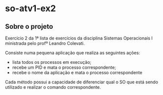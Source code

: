 # so-atv1-ex2

## Sobre o projeto
Exercício 2 da 1ª lista de exercícios da disciplina Sistemas Operacionais I ministrada pelo profº Leandro Colevati.

Consiste numa pequena aplicação que realiza as seguintes ações:
* lista todos os processos em execução;
* recebe um PID e mata o processo correspondente;
* recebe o nome da aplicação e mata o processo correspondente

Cada método possui a capacidade de diferenciar qual o SO que está sendo utilizado e realizar o comando correspondente.

